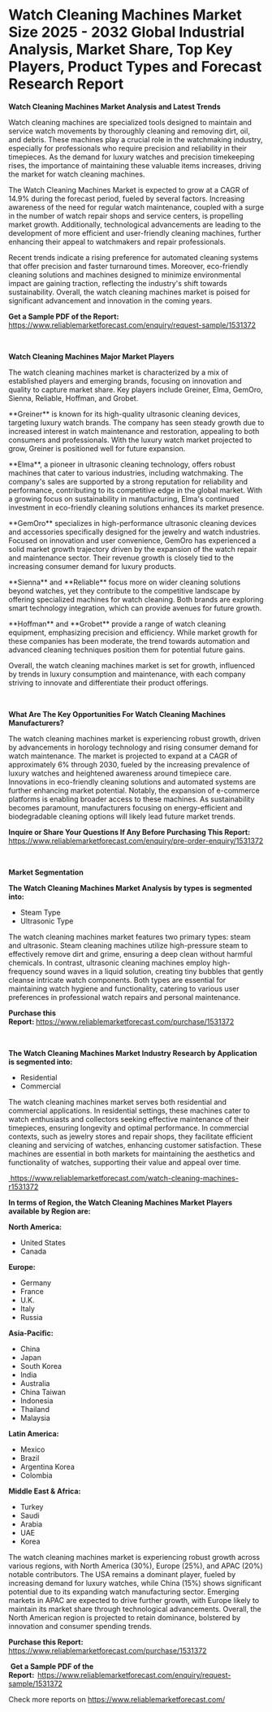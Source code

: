 <p><h1>Watch Cleaning Machines Market Size 2025 - 2032 Global Industrial Analysis, Market Share, Top Key Players, Product Types and Forecast Research Report</h1></p><p><strong>Watch Cleaning Machines Market Analysis and Latest Trends</strong></p>
<p><p>Watch cleaning machines are specialized tools designed to maintain and service watch movements by thoroughly cleaning and removing dirt, oil, and debris. These machines play a crucial role in the watchmaking industry, especially for professionals who require precision and reliability in their timepieces. As the demand for luxury watches and precision timekeeping rises, the importance of maintaining these valuable items increases, driving the market for watch cleaning machines.</p><p>The Watch Cleaning Machines Market is expected to grow at a CAGR of 14.9% during the forecast period, fueled by several factors. Increasing awareness of the need for regular watch maintenance, coupled with a surge in the number of watch repair shops and service centers, is propelling market growth. Additionally, technological advancements are leading to the development of more efficient and user-friendly cleaning machines, further enhancing their appeal to watchmakers and repair professionals. </p><p>Recent trends indicate a rising preference for automated cleaning systems that offer precision and faster turnaround times. Moreover, eco-friendly cleaning solutions and machines designed to minimize environmental impact are gaining traction, reflecting the industry's shift towards sustainability. Overall, the watch cleaning machines market is poised for significant advancement and innovation in the coming years.</p></p>
<p><strong>Get a Sample PDF of the Report:&nbsp;</strong> <a href="https://www.reliablemarketforecast.com/enquiry/request-sample/1531372?utm_campaign=3461&utm_medium=2&utm_source=Github&utm_content=ia&utm_term=09042025&utm_id=watch-cleaning-machines">https://www.reliablemarketforecast.com/enquiry/request-sample/1531372</a></p>
<p>&nbsp;</p>
<p><strong>Watch Cleaning Machines Major Market Players</strong></p>
<p><p>The watch cleaning machines market is characterized by a mix of established players and emerging brands, focusing on innovation and quality to capture market share. Key players include Greiner, Elma, GemOro, Sienna, Reliable, Hoffman, and Grobet.</p><p>**Greiner** is known for its high-quality ultrasonic cleaning devices, targeting luxury watch brands. The company has seen steady growth due to increased interest in watch maintenance and restoration, appealing to both consumers and professionals. With the luxury watch market projected to grow, Greiner is positioned well for future expansion.</p><p>**Elma**, a pioneer in ultrasonic cleaning technology, offers robust machines that cater to various industries, including watchmaking. The company's sales are supported by a strong reputation for reliability and performance, contributing to its competitive edge in the global market. With a growing focus on sustainability in manufacturing, Elma's continued investment in eco-friendly cleaning solutions enhances its market presence.</p><p>**GemOro** specializes in high-performance ultrasonic cleaning devices and accessories specifically designed for the jewelry and watch industries. Focused on innovation and user convenience, GemOro has experienced a solid market growth trajectory driven by the expansion of the watch repair and maintenance sector. Their revenue growth is closely tied to the increasing consumer demand for luxury products.</p><p>**Sienna** and **Reliable** focus more on wider cleaning solutions beyond watches, yet they contribute to the competitive landscape by offering specialized machines for watch cleaning. Both brands are exploring smart technology integration, which can provide avenues for future growth.</p><p>**Hoffman** and **Grobet** provide a range of watch cleaning equipment, emphasizing precision and efficiency. While market growth for these companies has been moderate, the trend towards automation and advanced cleaning techniques position them for potential future gains.</p><p>Overall, the watch cleaning machines market is set for growth, influenced by trends in luxury consumption and maintenance, with each company striving to innovate and differentiate their product offerings.</p></p>
<p>&nbsp;</p>
<p><strong>What Are The Key Opportunities For Watch Cleaning Machines Manufacturers?</strong></p>
<p><p>The watch cleaning machines market is experiencing robust growth, driven by advancements in horology technology and rising consumer demand for watch maintenance. The market is projected to expand at a CAGR of approximately 6% through 2030, fueled by the increasing prevalence of luxury watches and heightened awareness around timepiece care. Innovations in eco-friendly cleaning solutions and automated systems are further enhancing market potential. Notably, the expansion of e-commerce platforms is enabling broader access to these machines. As sustainability becomes paramount, manufacturers focusing on energy-efficient and biodegradable cleaning options will likely lead future market trends.</p></p>
<p><strong>Inquire or Share Your Questions If Any Before Purchasing This Report:</strong> <a href="https://www.reliablemarketforecast.com/enquiry/pre-order-enquiry/1531372?utm_campaign=3461&utm_medium=2&utm_source=Github&utm_content=ia&utm_term=09042025&utm_id=watch-cleaning-machines">https://www.reliablemarketforecast.com/enquiry/pre-order-enquiry/1531372</a></p>
<p>&nbsp;</p>
<p><strong>Market Segmentation</strong></p>
<p><strong>The Watch Cleaning Machines Market Analysis by types is segmented into:</strong></p>
<p><ul><li>Steam Type</li><li>Ultrasonic Type</li></ul></p>
<p><p>The watch cleaning machines market features two primary types: steam and ultrasonic. Steam cleaning machines utilize high-pressure steam to effectively remove dirt and grime, ensuring a deep clean without harmful chemicals. In contrast, ultrasonic cleaning machines employ high-frequency sound waves in a liquid solution, creating tiny bubbles that gently cleanse intricate watch components. Both types are essential for maintaining watch hygiene and functionality, catering to various user preferences in professional watch repairs and personal maintenance.</p></p>
<p><strong>Purchase this Report:&nbsp;</strong><a href="https://www.reliablemarketforecast.com/purchase/1531372?utm_campaign=3461&utm_medium=2&utm_source=Github&utm_content=ia&utm_term=09042025&utm_id=watch-cleaning-machines">https://www.reliablemarketforecast.com/purchase/1531372</a></p>
<p>&nbsp;</p>
<p><strong>The Watch Cleaning Machines Market Industry Research by Application is segmented into:</strong></p>
<p><ul><li>Residential</li><li>Commercial</li></ul></p>
<p><p>The watch cleaning machines market serves both residential and commercial applications. In residential settings, these machines cater to watch enthusiasts and collectors seeking effective maintenance of their timepieces, ensuring longevity and optimal performance. In commercial contexts, such as jewelry stores and repair shops, they facilitate efficient cleaning and servicing of watches, enhancing customer satisfaction. These machines are essential in both markets for maintaining the aesthetics and functionality of watches, supporting their value and appeal over time.</p></p>
<p><a href="https://www.reliablemarketforecast.com/watch-cleaning-machines-r1531372?utm_campaign=3461&utm_medium=2&utm_source=Github&utm_content=ia&utm_term=09042025&utm_id=watch-cleaning-machines">&nbsp;https://www.reliablemarketforecast.com/watch-cleaning-machines-r1531372</a></p>
<p><strong>In terms of Region, the Watch Cleaning Machines Market Players available by Region are:</strong></p>
<p>
    <p> <strong> North America: </strong>
        <ul>
            <li>United States</li>
            <li>Canada</li>
        </ul>
        </p> 
    <p> <strong> Europe: </strong>
        <ul>
            <li>Germany</li>
            <li>France</li>
            <li>U.K.</li>
            <li>Italy</li>
            <li>Russia</li>
        </ul>
        </p> 
    <p> <strong> Asia-Pacific: </strong>
        <ul>
            <li>China</li>
            <li>Japan</li>
            <li>South Korea</li>
            <li>India</li>
            <li>Australia</li>
            <li>China Taiwan</li>
            <li>Indonesia</li>
            <li>Thailand</li>
            <li>Malaysia</li>
        </ul>
        </p> 
    <p> <strong> Latin America: </strong>
        <ul>
            <li>Mexico</li>
            <li>Brazil</li>
            <li>Argentina Korea</li>
            <li>Colombia</li>
        </ul>
        </p> 
    <p> <strong> Middle East & Africa: </strong>
        <ul>
            <li>Turkey</li>
            <li>Saudi</li>
            <li>Arabia</li>
            <li>UAE</li>
            <li>Korea</li>
        </ul>
    </p>
    </p>
<p><p>The watch cleaning machines market is experiencing robust growth across various regions, with North America (30%), Europe (25%), and APAC (20%) notable contributors. The USA remains a dominant player, fueled by increasing demand for luxury watches, while China (15%) shows significant potential due to its expanding watch manufacturing sector. Emerging markets in APAC are expected to drive further growth, with Europe likely to maintain its market share through technological advancements. Overall, the North American region is projected to retain dominance, bolstered by innovation and consumer spending trends.</p></p>
<p><strong>Purchase this Report: </strong><a href="https://www.reliablemarketforecast.com/purchase/1531372?utm_campaign=3461&utm_medium=2&utm_source=Github&utm_content=ia&utm_term=09042025&utm_id=watch-cleaning-machines">https://www.reliablemarketforecast.com/purchase/1531372</a></p>
<p>&nbsp;<strong>Get a Sample PDF of the Report:&nbsp;&nbsp;</strong><a href="https://www.reliablemarketforecast.com/enquiry/request-sample/1531372?utm_campaign=3461&utm_medium=2&utm_source=Github&utm_content=ia&utm_term=09042025&utm_id=watch-cleaning-machines">https://www.reliablemarketforecast.com/enquiry/request-sample/1531372</a></p>
<p><strong></strong></p>
<p>Check more reports on <a href="https://www.reliablemarketforecast.com/?utm_campaign=3461&utm_medium=2&utm_source=Github&utm_content=ia&utm_term=09042025&utm_id=watch-cleaning-machines">https://www.reliablemarketforecast.com/</a></p>